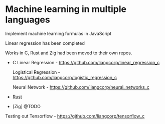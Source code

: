 # Machine learning in multiple languages

Implement machine learning formulas in JavaScript

Linear regression has been completed

Works in C, Rust and Zig had been moved to their own repos.

- C
  Linear Regression - https://github.com/liangcorp/linear_regression_c
  
  Logistical Regression - https://github.com/liangcorp/logistic_regression_c
  
  Neural Network - https://github.com/liangcorp/neural_networks_c

- [Rust](https://github.com/liangcorp/machine_learning_rust)
- [Zig] @TODO

Testing out Tensorflow - https://github.com/liangcorp/tensorflow_c
